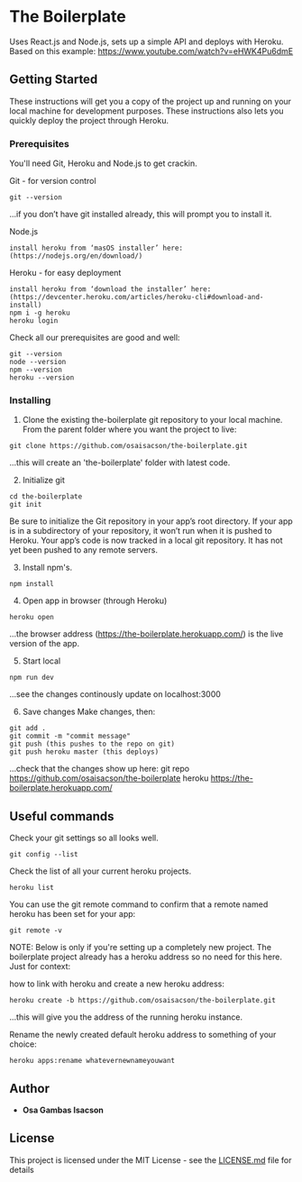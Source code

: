# The Boilerplate

Uses React.js and Node.js, sets up a simple API and deploys with Heroku.
Based on this example: https://www.youtube.com/watch?v=eHWK4Pu6dmE


## Getting Started

These instructions will get you a copy of the project up and running on your local machine for development purposes. These instructions also  lets you quickly deploy the project through Heroku.

### Prerequisites

You'll need Git, Heroku and Node.js to get crackin.


Git - for version control

```
git --version
```
...if you don’t have git installed already, this will prompt you to install it.


Node.js
```
install heroku from ‘masOS installer’ here: (https://nodejs.org/en/download/)
```

Heroku - for easy deployment
```
install heroku from ‘download the installer’ here: (https://devcenter.heroku.com/articles/heroku-cli#download-and-install)
npm i -g heroku
heroku login
```

Check all our prerequisites are good and well:
```
git --version
node --version
npm --version
heroku --version
```

### Installing

1. Clone the existing the-boilerplate git repository to your local machine.
From the parent folder where you want the project to live:

```
git clone https://github.com/osaisacson/the-boilerplate.git
```
...this will create an 'the-boilerplate' folder with latest code.


2. Initialize git

```
cd the-boilerplate
git init
```
Be sure to initialize the Git repository in your app’s root directory. If your app is in a subdirectory of your repository, it won’t run when it is pushed to Heroku.
Your app’s code is now tracked in a local git repository. It has not yet been pushed to any remote servers.

3. Install npm's.

```
npm install
```


4. Open app in browser (through Heroku)
```
heroku open
```
...the browser address (https://the-boilerplate.herokuapp.com/) is the live version of the app.


5. Start local
```
npm run dev
```
...see the changes continously update on localhost:3000


6. Save changes
Make changes, then:
```
git add .
git commit -m "commit message"
git push (this pushes to the repo on git)
git push heroku master (this deploys)
```
...check that the changes show up here: 
git repo https://github.com/osaisacson/the-boilerplate 
heroku https://the-boilerplate.herokuapp.com/


## Useful commands

Check your git settings so all looks well.

```
git config --list
```

Check the list of all your current heroku projects.

```
heroku list
```

You can use the git remote command to confirm that a remote named heroku has been set for your app:

```
git remote -v
```

NOTE: Below is only if you're setting up a completely new project. The boilerplate project already has a heroku address so no need for this here. Just for context:

how to link with heroku and create a new heroku address:
```
heroku create -b https://github.com/osaisacson/the-boilerplate.git
```
...this will give you the address of the running heroku instance.


Rename the newly created default heroku address to something of your choice:
```
heroku apps:rename whatevernewnameyouwant
```


## Author

* **Osa Gambas Isacson**


## License

This project is licensed under the MIT License - see the [LICENSE.md](LICENSE.md) file for details
